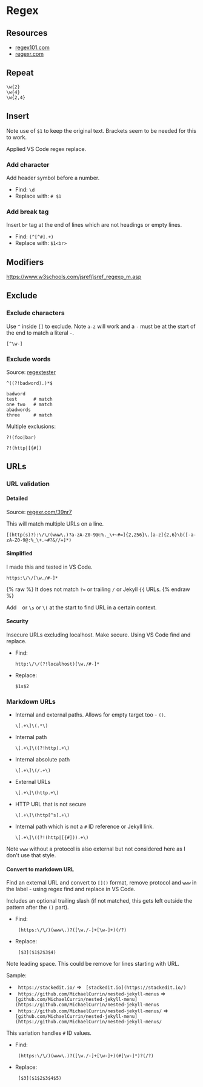 # Regex

## Resources

- [regex101.com](https://regex101.com/)
- [regexr.com](https://regexr.com/)


## Repeat

```re
\w{2}
\w{4}
\w{2,4}
```


## Insert

Note use of `$1` to keep the original text. Brackets seem to be needed for this to work.

Applied VS Code regex replace.

### Add character

Add header symbol before a number.

- Find: `\d`
- Replace with: `# $1`

### Add break tag

Insert `br` tag at the end of lines which are not headings or empty lines.

- Find: `(^[^#].+)`
- Replace with: `$1<br>`

## Modifiers

https://www.w3schools.com/jsref/jsref_regexp_m.asp


## Exclude

### Exclude characters

Use `^` inside `[]` to exclude. Note `a-z` will work and a `-` must be at the start of the end to match a literal `-`.

```re
[^\w-]
```

### Exclude words

Source: [regextester](https://www.regextester.com/15)

```re
^((?!badword).)*$
```

```
badword
test      # match
one two   # match
abadwords
three     # match
```

Multiple exclusions:

```re
?!(foo|bar)

?!(http|[{#])
```


## URLs

### URL validation

#### Detailed

Source: [regexr.com/39nr7](https://regexr.com/39nr7)

This will match multiple URLs on a line.

```re
[(http(s)?):\/\/(www\.)?a-zA-Z0-9@:%._\+~#=]{2,256}\.[a-z]{2,6}\b([-a-zA-Z0-9@:%_\+.~#?&//=]*)
```

#### Simplified

I made this and tested in VS Code.

```re
https:\/\/[\w./#-]*
```

{% raw %}
It does not match `?=` or trailing `/` or Jekyll `{{` URLs.
{% endraw %}

Add ` ` or `\s` or `\(` at the start to find URL in a certain context.


#### Security

Insecure URLs excluding localhost. Make secure. Using VS Code find and replace.

- Find:
    ```re
    http:\/\/(?!localhost)[\w./#-]*
    ```
- Replace:
    ```re
    $1s$2
    ```

### Markdown URLs

- Internal and external paths. Allows for empty target too - `()`.
    ```re
    \[.+\]\(.*\)
    ```
- Internal path
    ```re
    \[.+\]\((?!http).+\)
    ```
- Internal absolute path
    ```re
    \[.+\]\(/.+\)
    ```
- External URLs
    ```re
    \[.+\]\(http.+\)
    ```
- HTTP URL that is not secure
    ```re
    \[.+\]\(http[^s].+\)
    ```
- Internal path which is not a `#` ID reference or Jekyll link.
    ```re
    \[.+\]\((?!(http|[{#])).+\)
    ```

Note `www` without a protocol is also external but not considered here as I don't use that style.

#### Convert to markdown URL

Find an external URL and convert to `[]()` format, remove protocol and `www` in the label - using regex find and replace in VS Code.

Includes an optional trailing slash (if not matched, this gets left outside the pattern after the `()` part).

- Find:
    ```re
     (https:\/\/)(www\.)?([\w./-]+[\w-]+)(/?)
    ```
- Replace:
    ```re
     [$3]($1$2$3$4)
    ```

Note leading space. This could be remove for lines starting with URL.

Sample:

- ` https://stackedit.io/` => ` [stackedit.io](https://stackedit.io/)`
- ` https://github.com/MichaelCurrin/nested-jekyll-menus` => ` [github.com/MichaelCurrin/nested-jekyll-menu](https://github.com/MichaelCurrin/nested-jekyll-menus`
- ` https://github.com/MichaelCurrin/nested-jekyll-menus/` => ` [github.com/MichaelCurrin/nested-jekyll-menu](https://github.com/MichaelCurrin/nested-jekyll-menus/`

This variation handles `#` ID values.

- Find:
    ```re
     (https:\/\/)(www\.)?([\w./-]+[\w-]+)(#[\w-]*)?(/?)
    ```
- Replace:
    ```re
     [$3]($1$2$3$4$5)
    ```
